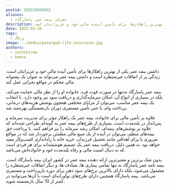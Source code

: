 ```yaml
---
postid: 250226094932
aliases:
  - معرفی بیمه عمر پاسارگاد
description: داشتن بیمه عمر یکی از بهترین راهکارها برای تأمین آینده مالی خود و عزیزانتان است.
date: 2025-02-26
tags:
  - وبلاگ
image: ../media/pasargad-life-insurance.jpg
authors:
  - zachshirow
  - hemra
---
```



داشتن بیمه عمر یکی از بهترین راهکارها برای تأمین آینده مالی خود و عزیزانتان است. زندگی پر از اتفاقات غیرمنتظره است و داشتن بیمه عمر می‌تواند به عنوان یک پشتوانه مالی محکم در مواقع بحرانی عمل کند. 

بیمه عمر پاسارگاد نه‌تنها در صورت فوت فرد، خانواده او را از نظر مالی حمایت می‌کند، بلکه در بسیاری از انواع آن، امکان سرمایه‌گذاری و دریافت سود نیز وجود دارد. با انتخاب یک بیمه عمر مناسب، می‌توان از مزایای مختلفی همچون پوشش هزینه‌های درمانی، پرداخت وام، یا حتی تأمین مستمری دوران بازنشستگی بهره‌مند شد.

علاوه بر تأمین مالی برای خانواده، بیمه عمر یک راهکار مؤثر برای مدیریت سرمایه و پس‌انداز در بلندمدت است. بسیاری از طرح‌های بیمه عمر به گونه‌ای طراحی شده‌اند که علاوه بر پوشش‌های بیمه‌ای، امکان رشد سرمایه را نیز فراهم کنند. با پرداخت حق بیمه‌های منظم، می‌توان در آینده از یک منبع مالی مطمئن برخوردار شد که در مواقع ضروری یا برای اهدافی مانند تحصیل فرزندان، خرید خانه یا راه‌اندازی کسب‌وکار مفید خواهد بود. به همین دلیل، دریافت بیمه عمر یک تصمیم هوشمندانه برای هر فردی است که به دنبال امنیت مالی و رفاه بلندمدت خود و خانواده‌اش می‌باشد.

بدون شک برترین و معتبرترین ارائه دهنده بیمه عمر در کشور ایران بیمه پاسارگاد است. بیمه نامه عمر پاسارگاد نه تنها تمامی بیماری ها، تصادف ها، و دیگر اتفاقات غیرمنتظره را مشمول می‌شود، بلکه دارای بالاترین نرخ‌های سود دهی برای دوره بازپرداخت و مستمری می‌باشد. بیمه پاسارگاد همچنین دارای طرح‌های نوآورانه‌ای است با آن‌ها می‌توانید در کمتر از 10 سال بازنشسته شوید.

